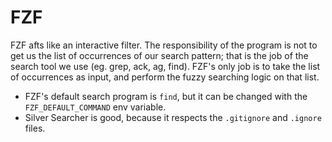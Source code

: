 
# FZF
FZF afts like an interactive filter. The responsibility of the program is not to get us the list of occurrences of our search pattern; that is the job of the search tool we use (eg. grep, ack, ag, find). FZF's only job is to take the list of occurrences as input, and perform the fuzzy searching logic on that list.
- FZF's default search program is `find`, but it can be changed with the `FZF_DEFAULT_COMMAND` env variable.
- Silver Searcher is good, because it respects the `.gitignore` and `.ignore` files.